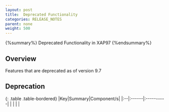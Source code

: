 ```yaml
---
layout: post
title:  Deprecated Functionality
categories: RELEASE_NOTES
parent: none
weight: 500
---
```


{%summary%} Deprecated Functionality in XAP97 {%endsummary%}

## Overview
Features that are deprecated as of version 9.7

## Deprecation

{: .table .table-bordered}
|Key|Summary|Component/s|
|:--|:------|:----------|
|   |       |           |



